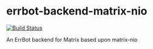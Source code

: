 errbot-backend-matrix-nio
===
[![Build Status](https://travis-ci.org/clouetb/errbot-backend-matrix-nio.svg)](https://travis-ci.org/clouetb/errbot-backend-matrix-nio)

An ErrBot backend for Matrix based upon matrix-nio
